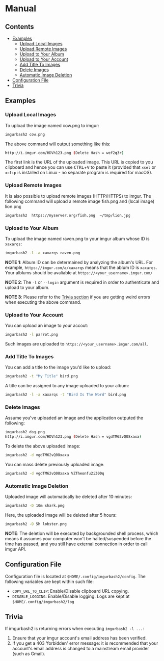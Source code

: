 # Manual

## Contents

* [Examples](#examples)
	* [Upload Local Images](#upload-local-images)
	* [Upload Remote Images](#upload-remote-images)
	* [Upload to Your Album](#upload-to-your-album)
	* [Upload to Your Account](#upload-to-your-account)
	* [Add Title To Images](#add-title-to-images)
	* [Delete Images](#delete-images)
	* [Automatic Image Deletion](#automatic-image-deletion)
* [Configuration File](#configuration-file)
* [Trivia](#trivia)

## Examples

### Upload Local Images

To upload the image named cow.png to imgur:
```bash
imgurbash2 cow.png
```
The above command will output something like this:
```bash
http://i.imgur.com/HDVh123.png (Delete Hash = wef2q3r)

```
The first link is the URL of the uploaded image. This URL is copied to you clipboard
and hence you can use <kbd>CTRL</kbd>+<kbd>V</kbd> to paste it (provided that `xsel`
or `xclip` is installed on Linux - no separate program is required for macOS).


### Upload Remote Images

It is also possible to upload remote images (HTTP/HTTPS) to imgur.  The following command
will upload a remote image fish.png and (local image) lion.png
```bash
imgurbash2  https://myserver.org/fish.png  ~/tmp/lion.jpg
```


### Upload to Your Album

To upload the image named raven.png to your imgur album whose ID is `xaxarqs`:
```bash
imgurbash2 -l -a xaxarqs raven.png
```

**NOTE 1**:  Album ID can be determained by analyzing the album's URL.  For example,
`https://imgur.com/a/xaxarqs` means that the ablum ID is `xaxarqs`.  Your alblums should be
avaliable at `https://<your_username>.imgur.com/`

**NOTE 2**:  The `-l` or `--login` argument is required in order to authenticate and upload to
your album.

**NOTE 3**:  Please refer to the [Trivia section](#trivia) if you are getting weird errors when
executing the above command.


### Upload to Your Account

You can upload an image to your accout:
```bash
imgurbash2 -l parrot.png
```

Such images are uploaded to `https://<your_username>.imgur.com/all`.


### Add Title To Images

You can add a title to the image you'd like to upload:
```bash
imgurbash2 -t "My Title" bird.png
```

A title can be assigned to any image uploaded to your album:
```bash
imgurbash2 -l -a xaxarqs -t "Bird Is The Word" bird.png
```


### Delete Images

Assume you've uploaded an image and the application outputed the following:

```bash
imgurbash2 dog.png
http://i.imgur.com/HDVh123.png (Delete Hash = vgdTM62vQ08xaxa)
```

To delete the above uploaded image:
```bash
imgurbash2 -d vgdTM62vQ08xaxa
```

You can mass delete previously uploaded image:
```bash
imgurbash2 -d vgdTM62vQ08xaxa VZTheonfu2i300q
```


### Automatic Image Deletion

Uploaded image will automatically be deleted after 10 minutes:

```bash
imgurbash2 -D 10m shark.png
```

Here, the uploaded image will be deleted after 5 hours:

```bash
imgurbash2 -D 5h lobster.png
```

**NOTE**:  The deletion will be executed by backgrounded shell process,
which means it assumes your computer won't be halted/suspended
before the time has passed, and you still have external connection
in order to call imgur API.



## Configuration File

Configuration file is located at `$HOME/.config/imgurbash2/config`.  The 
following variables are kept within such file:

* `COPY_URL_TO_CLIP`:  Enable/Disable clipboard URL copying.
* `DISABLE_LOGGING`:  Enable/Disable logging.  Logs are kept at `$HOME/.config/imgurbash2/log`


## Trivia

If imgurbash2 is returning errors when executing `imgurbash2 -l ...`:

1. Ensure that your imgur account's email address has been verified.
2. If you get a 403 'forbidden' error message: it is recommended that your account's email address
   is changed to a mainstream email provider (such as Gmail).
